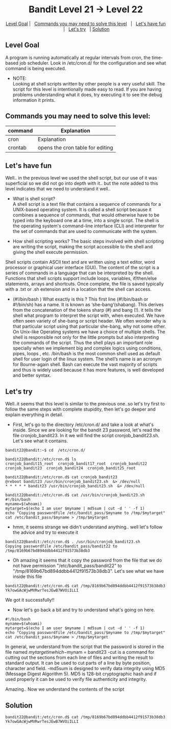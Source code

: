 <h1 align="center">
Bandit Level 21 → Level 22
</h1>

<p align="center">
  <a href="#Level-Goal">Level Goal</a>   |   
  <a href="#Commands-you-may-need-to-solve-this-level">Commands you may need to solve this level</a>   |  
  <a href="#Lets-have-fun">Let's have fun</a>   |  
  <a href="#Lets-try">Let's try</a>   |
  <a href="#Solution">Solution</a> 
</p>

## Level Goal
A program is running automatically at regular intervals from cron, the time-based job scheduler. Look in /etc/cron.d/ for the configuration and see what command is being executed.

- NOTE:<br/> Looking at shell scripts written by other people is a very useful skill. The script for this level is intentionally made easy to read. If you are having problems understanding what it does, try executing it to see the debug information it prints.

## Commands you may need to solve this level:
| command | Explanation |
| ------|-----|
| cron | Explanation |
| crontab | opens the cron table for editing  |


## Let's have fun

Well.. in the previous level we used the shell script, but our use of it was superficial so we did not go into depth with it.. but the note added to this level indicates that we need to understand it well..

- What is shell script?<br/>
A shell script is a text file that contains a sequence of commands for a UNIX-based operating system. It is called a shell script because it combines a sequence of commands, that would otherwise have to be typed into the keyboard one at a time, into a single script. The shell is the operating system's command-line interface (CLI) and interpreter for the set of commands that are used to communicate with the system.

- How shell scripting works?
The basic steps involved with shell scripting are writing the script, making the script accessible to the shell and giving the shell execute permission.

Shell scripts contain ASCII text and are written using a text editor, word processor or graphical user interface (GUI). The content of the script is a series of commands in a language that can be interpreted by the shell. Functions that shell scripts support include loops, variables, if/then/else statements, arrays and shortcuts. Once complete, the file is saved typically with a .txt or .sh extension and in a location that the shell can access.

- (#!/bin/bash ) What exactly is this ?
This first line (#!/bin/bash or #!/bin/sh) has a name. It is known as ‘she-bang‘(shabang). This derives from the concatenation of the tokens sharp (#) and bang (!).  it tells the shell what program to interpret the script with, when executed.
We have often seen variety of she-bang or script header. We often wonder why is that particular script using that particular she-bang, why not some other. On Unix-like Operating systems we have a choice of multiple shells. The shell is responsible not only for the little prompts but also interpreting the commands of the script. Thus the shell plays an important role specially when we implement big and complex logics using conditions, pipes, loops , etc. /bin/bash is the most common shell used as default shell for user login of the linux system. The shell’s name is an acronym for Bourne-again shell. Bash can execute the vast majority of scripts and thus is widely used because it has more features, is well developed and better syntax.

## Let's try
Well..it seems that this level is similar to the previous one..so let's try first to follow the same steps with complete stupidity, then let's go deeper and explain everything in detail.

- First, let's go to the directory /etc/cron.d/ and take a look at what's inside. Since we are looking for the bandit 23 password, let's read the file cronjob_bandit23. In it we will find the script cronjob_bandit23.sh. Let's see what it contains.
````
bandit22@bandit:~$ cd  /etc/cron.d/

bandit22@bandit:/etc/cron.d$ ls
cronjob_bandit15_root  cronjob_bandit17_root  cronjob_bandit22  cronjob_bandit23  cronjob_bandit24  cronjob_bandit25_root

bandit22@bandit:/etc/cron.d$ cat cronjob_bandit23
@reboot bandit23 /usr/bin/cronjob_bandit23.sh  &> /dev/null
* * * * * bandit23 /usr/bin/cronjob_bandit23.sh  &> /dev/null

bandit22@bandit:/etc/cron.d$ cat /usr/bin/cronjob_bandit23.sh
#!/bin/bash
myname=$(whoami)
mytarget=$(echo I am user $myname | md5sum | cut -d ' ' -f 1)
echo "Copying passwordfile /etc/bandit_pass/$myname to /tmp/$mytarget"
cat /etc/bandit_pass/$myname > /tmp/$mytarget

````

- hmm, it seems strange we didn't understand anything.. well let's follow the advice and try to execute it
````
bandit22@bandit:/etc/cron.d$ . /usr/bin/cronjob_bandit23.sh
Copying passwordfile /etc/bandit_pass/bandit22 to /tmp/8169b67bd894ddbb4412f91573b38db3
````

- Oh amazing it seems that it copy the password from the file that we do not have permission "/etc/bandit_pass/bandit22" to  "/tmp/8169b67bd894ddbb4412f91573b38db3". Let's see what we have inside this file

````
bandit22@bandit:/etc/cron.d$ cat /tmp/8169b67bd894ddbb4412f91573b38db3
Yk7owGAcWjwMVRwrTesJEwB7WVOiILLI
````


We got it successfully!!

- Now let's go back a bit and try to understand what's going on here.
````
#!/bin/bash
myname=$(whoami)
mytarget=$(echo I am user $myname | md5sum | cut -d ' ' -f 1)
echo "Copying passwordfile /etc/bandit_pass/$myname to /tmp/$mytarget"
cat /etc/bandit_pass/$myname > /tmp/$mytarget
````
In general, we understand from the script that the password is stored in the file named $mytarget
in which
-$mynam = bandit23
-cut  is a command for cutting out the sections from each line of files and writing the result to standard output. It can be used to cut parts of a line by byte position, character and field.
-md5sum  is designed to verify data integrity using MD5 (Message Digest Algorithm 5).
MD5 is 128-bit cryptographic hash and if used properly it can be used to verify file authenticity and integrity.

Amazing.. Now we understand the contents of the script


## Solution 
````
bandit22@bandit:/etc/cron.d$ cat /tmp/8169b67bd894ddbb4412f91573b38db3
Yk7owGAcWjwMVRwrTesJEwB7WVOiILLI
````


